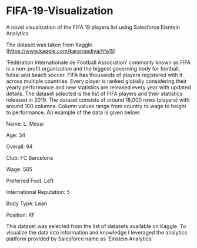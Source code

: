 # FIFA-19-Visualization

A novel visualization of the FIFA 19 players list using Salesforce Eisntein Analytics

The dataset was taken from Kaggle (https://www.kaggle.com/karangadiya/fifa19)

‘Fédération Internationale de Football Association’ commonly known as FIFA is a non-profit organization and the biggest governing body for football, futsal and beach soccer. FIFA has thousands of players registered with it across multiple countries. Every player is ranked globally considering their yearly performance and new statistics are released every year with updated details. The dataset selected is the list of FIFA players and their statistics released in 2019. The dataset consists of around 18,000 rows (players) with around 100 columns. Column values range from country to wage to height to performance. An example of the data is given below:

Name: L. Messi

Age: 34

Overall: 94

Club: FC Barcelona

Wage: 565

Preferred Foot: Left

International Reputation: 5

Body Type: Lean

Position: RF

This dataset was selected from the list of datasets available on Kaggle. To visualize the data into information and knowledge I leveraged the analytics platform provided by Salesforce name as ‘Einstein Analytics’
